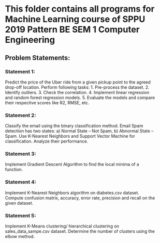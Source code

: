 # This folder contains all programs for Machine Learning course of SPPU 2019 Pattern BE SEM 1 Computer Engineering

## Problem Statements:
### Statement 1:
Predict the price of the Uber ride from a given pickup point to the agreed drop-off location. Perform following tasks: 1. Pre-process the dataset. 2. Identify outliers. 3. Check the correlation. 4. Implement linear regression and random forest regression models. 5. Evaluate the models and compare their respective scores like R2, RMSE, etc.

### Statement 2:
Classify the email using the binary classification method. Email Spam detection has two states: a) Normal State – Not Spam, b) Abnormal State – Spam. Use K-Nearest Neighbors and Support Vector Machine for classification. Analyze their performance.

### Statement 3:
Implement Gradient Descent Algorithm to find the local minima of a function.

### Statement 4:
Implement K-Nearest Neighbors algorithm on diabetes.csv dataset. Compute confusion matrix, accuracy, error rate, precision and recall on the given dataset.

### Statement 5:
Implement K-Means clustering/ hierarchical clustering on sales_data_sampe.csv dataset. Determine the number of clusters using the elbow method.
